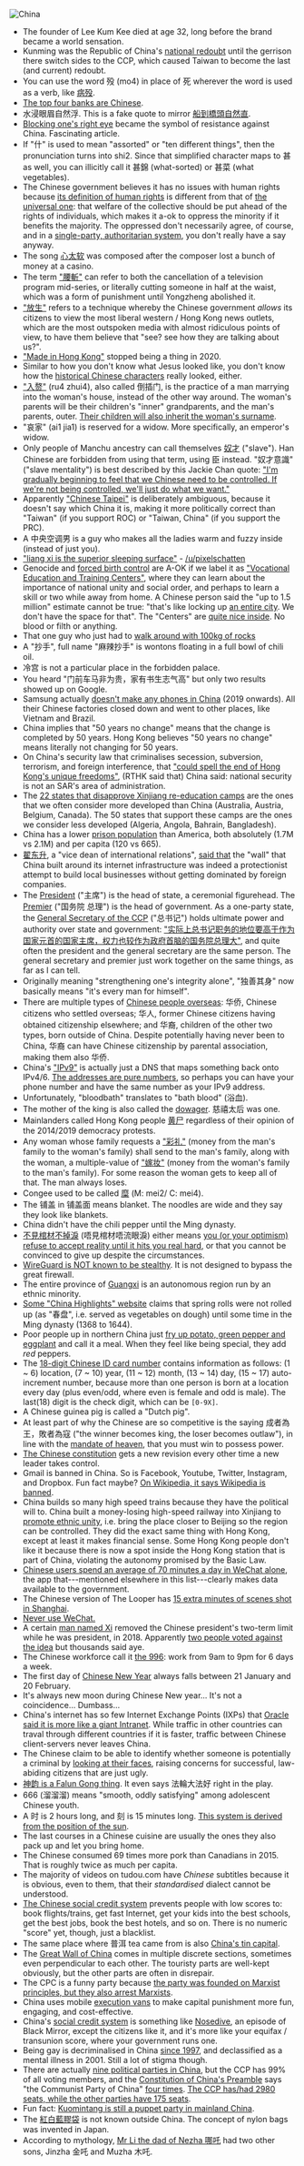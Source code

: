 ![China](https://i.imgur.com/eBrhm2h.jpg)

- The founder of Lee Kum Kee died at age 32, long before the brand became a world sensation.
- Kunming was the Republic of China's [national redoubt](https://en.wikipedia.org/wiki/National_redoubt) until the gerrison there switch sides to the CCP, which caused Taiwan to become the last (and current) redoubt.
- You can use the word 殁 (mo4) in place of 死 wherever the word is used as a verb, like [病殁](https://baike.baidu.com/item/%E7%97%85%E6%AE%81).
- [The top four banks are Chinese](https://en.wikipedia.org/wiki/List_of_largest_banks).
- 水浸眼眉自然浮. This is a fake quote to mirror [船到橋頭自然直](https://zh.m.wiktionary.org/zh-hans/%E8%BB%8A%E5%88%B0%E5%B1%B1%E5%89%8D%E5%BF%85%E6%9C%89%E8%B7%AF%EF%BC%8C%E8%88%B9%E5%88%B0%E6%A9%8B%E9%A0%AD%E8%87%AA%E7%84%B6%E7%9B%B4).
- [Blocking one's right eye](https://unintendedconsequenc.es/the-owls-right-eye/) became the symbol of resistance against China. Fascinating article.
- If "什" is used to mean "assorted" or "ten different things", then the pronunciation turns into shi2. Since that simplified character maps to 甚 as well, you can illicitly call it 甚錦 (what-sorted) or 甚菜 (what vegetables).
- The Chinese government believes it has no issues with human rights because [its definition of human rights](https://en.wikipedia.org/wiki/Human_rights_in_China#Position_of_the_government) is different from that of [the universal one](https://en.wikipedia.org/wiki/Universal_Declaration_of_Human_Rights): that welfare of the collective should be put ahead of the rights of individuals, which makes it a-ok to oppress the minority if it benefits the majority. The oppressed don't necessarily agree, of course, and in a [single-party, authoritarian system](https://www.youtube.com/watch?v=k7dTDjRnBqU), you don't really have a say anyway.
- The song [心太软](https://baike.baidu.com/item/%E5%BF%83%E5%A4%AA%E8%BD%AF/30530) was composed after the composer lost a bunch of money at a casino.
- The term ["腰斬"](https://en.wikipedia.org/wiki/Waist_chop) can refer to both the cancellation of a television program mid-series, or literally cutting someone in half at the waist, which was a form of punishment until Yongzheng abolished it.
- ["放生"](https://youtube.com/watch?v=oZWcDu940eI) refers to a technique whereby the Chinese government *allows* its citizens to view the most liberal western / Hong Kong news outlets, which are the most outspoken media with almost ridiculous points of view, to have them believe that "see? see how they are talking about us?".
- ["Made in Hong Kong"](https://www.bbc.com/zhongwen/trad/chinese-news-54097386) stopped being a thing in 2020.
- Similar to how you don't know what Jesus looked like, you don't know how the [historical Chinese characters](https://en.wikipedia.org/wiki/Guan_Yu) really looked, either.
- ["入赘"](https://baike.baidu.com/item/%E5%85%A5%E8%B5%98%E5%A9%9A%E5%A7%BB/1856700?fromtitle=%E5%85%A5%E8%B5%98&fromid=572296) (ru4 zhui4), also called 倒插门, is the practice of a man marrying into the woman's house, instead of the other way around. The woman's parents will be their children's "inner" grandparents, and the man's parents, outer. [Their children will also inherit the woman's surname](https://www.zhihu.com/question/280069174).
- "哀家" (ai1 jia1) is reserved for a widow. More specifically, an emperor's widow.
- Only people of Manchu ancestry can call themselves [奴才](https://en.wikipedia.org/wiki/Nucai) ("slave"). Han Chinese are forbidden from using that term, using 臣 instead. "奴才意識" ("slave mentality") is best described by this Jackie Chan quote: ["I'm gradually beginning to feel that we Chinese need to be controlled. If we're not being controlled, we'll just do what we want."](https://www.youtube.com/watch?v=fM_oejSD0sY)
- Apparently ["Chinese Taipei"](https://en.wikipedia.org/wiki/Chinese_Taipei) is deliberately ambiguous, because it doesn't say which China it is, making it more politically correct than "Taiwan" (if you support ROC) or "Taiwan, China" (if you support the PRC).
- A 中央空调男 is a guy who makes all the ladies warm and fuzzy inside (instead of just you).
- ["liang xi is the superior sleeping surface"](https://i.imgur.com/AtmqngP.png) - [/u/pixelschatten](https://old.reddit.com/r/China/comments/645f7f/chinese_hard_beds_in_america/dfzr09r/)
- Genocide and [forced birth control](https://apnews.com/269b3de1af34e17c1941a514f78d764c?utm_campaign=SocialFlow&utm_source=Twitter&utm_medium=AP) are A-OK if we label it as ["Vocational Education and Training Centers"](https://en.wikipedia.org/wiki/Xinjiang_re-education_camps), where they can learn about the importance of national unity and social order, and perhaps to learn a skill or two while away from home. A Chinese person said the "up to 1.5 million" estimate cannot be true: "that's like locking up [an entire city](https://en.wikipedia.org/wiki/Wuhan). We don't have the space for that". The "Centers" are [quite nice inside](https://www.theguardian.com/world/2020/aug/05/secret-footage-uighur-detention-merdan-ghappar-chinese-prison-xinjiang). No blood or filth or anything.
- That one guy who just had to [walk around with 100kg of rocks](http://www.chinanews.com/sh/2020/08-05/9257144.shtml)
- A "抄手", full name "麻辣抄手" is wontons floating in a full bowl of chili oil.
- 冷宫 is not a particular place in the forbidden palace.
- You heard "门前车马非为贵，家有书生志气高" but only two results showed up on Google.
- Samsung actually [doesn't make any phones in China](https://www.sammobile.com/where-are-samsung-phones-made) (2019 onwards). All their Chinese factories closed down and went to other places, like Vietnam and Brazil.
- China implies that "50 years no change" means that the change is completed by 50 years. Hong Kong believes "50 years no change" means literally not changing for 50 years.
- On China's security law that criminalises secession, subversion, terrorism, and foreign interference, that ["could spell the end of Hong Kong's unique freedoms"](https://www.bbc.com/news/world-asia-china-52765838), (RTHK said that) China said: national security is not an SAR's area of administration.
- The [22 states that disapprove Xinjiang re-education camps](https://en.wikipedia.org/wiki/Xinjiang_re-education_camps#International_reactions) are the ones that we often consider more developed than China (Australia, Austria, Belgium, Canada). The 50 states that support these camps are the ones we consider less developed (Algeria, Angola, Bahrain, Bangladesh).
- China has a lower [prison population](https://en.wikipedia.org/wiki/List_of_countries_by_incarceration_rate) than America, both absolutely (1.7M vs 2.1M) and per capita (120 vs 665).
- [翟东升](https://baike.baidu.com/item/%E7%BF%9F%E4%B8%9C%E5%8D%87/3523774), a "vice dean of international relations", [said that](https://www.youtube.com/watch?v=-Bt63j3CNec) the "wall" that China built around its internet infrastructure was indeed a protectionist attempt to build local businesses without getting dominated by foreign companies.
- The [President](https://en.wikipedia.org/wiki/President_of_the_People%27s_Republic_of_China) ("主席") is the head of state, a ceremonial figurehead. The [Premier](https://en.wikipedia.org/wiki/Premier_of_the_People%27s_Republic_of_China) ("国务院 总理") is the head of government. As a one-party state, the [General Secretary of the CCP](https://en.wikipedia.org/wiki/General_Secretary_of_the_Communist_Party_of_China) ("总书记") holds ultimate power and authority over state and government: ["实际上总书记职务的地位要高于作为国家元首的国家主席，权力也较作为政府首脑的国务院总理大"](https://zh.wikipedia.org/wiki/%E4%B8%AD%E5%9B%BD%E5%85%B1%E4%BA%A7%E5%85%9A%E4%B8%AD%E5%A4%AE%E5%A7%94%E5%91%98%E4%BC%9A%E6%80%BB%E4%B9%A6%E8%AE%B0), and quite often the president and the general secretary are the same person. The general secretary and premier just work together on the same things, as far as I can tell.
- Originally meaning "strengthening one's integrity alone", "独善其身" now basically means "it's every man for himself".
- There are multiple types of [Chinese people overseas](https://zh.wikipedia.org/wiki/%E6%B5%B7%E5%A4%96%E8%8F%AF%E4%BA%BA): 华侨, Chinese citizens who settled overseas; 华人, former Chinese citizens having obtained citizenship elsewhere; and 华裔, children of the other two types, born outside of China. Despite potentially having never been to China, 华裔 can have Chinese citizenship by parental association, making them also 华侨.
- China's ["IPv9"](http://www.circleid.com/posts/explaining_chinas_ipv9/) is actually just a DNS that maps something back onto IPv4/6. [The addresses are pure numbers](https://wiki.mbalib.com/wiki/%E6%95%B0%E5%AD%97%E5%9F%9F%E5%90%8D), so perhaps you can have your phone number and have the same number as your IPv9 address.
- Unfortunately, "bloodbath" translates to "bath blood" (浴血).
- The mother of the king is also called the [dowager](https://en.wikipedia.org/wiki/Empress_dowager). 慈禧太后 was one.
- Mainlanders called Hong Kong people [黄尸](https://jikipedia.com/definition/130025421) regardless of their opinion of the 2014/2019 democracy protests.
- Any woman whose family requests a ["彩礼"](https://baike.baidu.com/item/%E5%BD%A9%E7%A4%BC/81908) (money from the man's family to the woman's family) shall send to the man's family, along with the woman, a multiple-value of ["嫁妆"](https://baike.baidu.com/item/%E5%AB%81%E5%A6%86/4594) (money from the woman's family to the man's family). For some reason the woman gets to keep all of that. The man always loses.
- Congee used to be called [糜](http://www.cantonese.sheik.co.uk/dictionary/characters/8045/) (M: mei2/ C: mei4).
- The 铺盖 in 铺盖面 means blanket. The noodles are wide and they say they look like blankets.
- China didn't have the chili pepper until the Ming dynasty.
- [不見棺材不掉淚](https://en.wiktionary.org/wiki/%E4%B8%8D%E8%A6%8B%E6%A3%BA%E6%9D%90%E4%B8%8D%E6%8E%89%E6%B7%9A) (唔見棺材唔流眼淚) either means [you (or your optimism) refuse to accept reality until it hits you real hard](https://news.rthk.hk/rthk/ch/component/k2/1518681-20200403.htm), or that you cannot be convinced to give up despite the circumstances.
- [WireGuard is NOT known to be stealthy](https://www.reddit.com/r/Android/comments/f67mb9/firefox_releases_android_app_for_its_vpn_service/fi3fk0a/). It is not designed to bypass the great firewall.
- The entire province of [Guangxi](https://en.wikipedia.org/wiki/Guangxi) is an autonomous region run by an ethnic minority.
- [Some "China Highlights" website](https://www.chinahighlights.com/travelguide/chinese-food/spring-rolls.htm) claims that spring rolls were not rolled up (as "春盘", i.e. served as vegetables on dough) until some time in the Ming dynasty (1368 to 1644).
- Poor people up in northern China just [fry up potato, green pepper and eggplant](https://baike.baidu.com/item/%E5%9C%B0%E4%B8%89%E9%B2%9C/32207) and call it a meal. When they feel like being special, they add *red* peppers.
- The [18-digit Chinese ID card number](https://www.youtube.com/watch?v=zsCuJapNoZM) contains information as follows: (1 ~ 6) location, (7 ~ 10) year, (11 ~ 12) month, (13 ~ 14) day, (15 ~ 17) auto-increment number, because more than one person is born at a location every day (plus even/odd, where even is female and odd is male). The last(18) digit is the check digit, which can be `[0-9X]`.
- A Chinese guinea pig is called a "Dutch pig".
- At least part of why the Chinese are so competitive is the saying 成者為王，敗者為寇 ("the winner becomes king, the loser becomes outlaw"), in line with the [mandate of heaven](https://en.wikipedia.org/wiki/Mandate_of_Heaven), that you must win to possess power.
- [The Chinese constitution](https://en.wikipedia.org/wiki/Constitution_of_the_People%27s_Republic_of_China#1982_Constitution) gets a new revision every other time a new leader takes control.
- Gmail is banned in China. So is Facebook, Youtube, Twitter, Instagram, and Dropbox. Fun fact maybe? [On Wikipedia, it says Wikipedia is banned](https://en.wikipedia.org/wiki/Websites_blocked_in_mainland_China).
- China builds so many high speed trains because they have the political will to. China built a money-losing high-speed railway into Xinjiang to [promote ethnic unity](https://www.youtube.com/watch?v=0JDoll8OEFE), i.e. bring the place closer to Beijing so the region can be controlled. They did the exact same thing with Hong Kong, except at least it makes financial sense. Some Hong Kong people don't like it because there is now a spot inside the Hong Kong station that is part of China, violating the autonomy promised by the Basic Law.
- [Chinese users spend an average of 70 minutes a day in WeChat alone](https://www.dragonsocial.net/blog/social-media-in-china/), the app that---mentioned elsewhere in this list---clearly makes data available to the government.
- The Chinese version of The Looper has [15 extra minutes of scenes shot in Shanghai](https://www.youtube.com/watch?v=8R-FQTY4KJk).
- [Never use WeChat.](http://www.moneycontrol.com/news/business/companies/wechat-confirms-that-it-makes-all-private-user-data-available-to-the-chinese-government-2391847.html)
- A certain [man named Xi](https://en.wikipedia.org/wiki/Xi_Jinping) removed the Chinese president's two-term limit while he was president, in 2018. Apparently [two people voted against the idea](https://www.bbc.com/news/world-asia-china-43361276) but thousands said aye.
- The Chinese workforce call it [the 996](http://www.bbc.com/capital/story/20180508-young-chinese-are-sick-of-working-overtime): work from 9am to 9pm for 6 days a week.
- The first day of [Chinese New Year](https://en.wikipedia.org/wiki/Chinese_New_Year) always falls between 21 January and 20 February.
- It's always new moon during Chinese New year... It's not a coincidence... Dumbass...
- China's internet has so few Internet Exchange Points (IXPs) that [Oracle said it is more like a giant Intranet](https://www.zdnet.com/article/oracle-chinas-internet-is-designed-more-like-an-intranet/). While traffic in other countries can traval through different countries if it is faster, traffic between Chinese client-servers never leaves China.
- The Chinese claim to be able to identify whether someone is potentially a criminal by [looking at their faces](https://www.technologyreview.com/s/602955/neural-network-learns-to-identify-criminals-by-their-faces/), raising concerns for successful, law-abiding citizens that are just ugly.
- [神韵 is a Falun Gong thing](https://www.scpr.org/news/2018/04/27/82543/shen-yun-chinese-falun-gong/). It even says 法輪大法好 right in the play.
- 666 (溜溜溜) means "smooth, oddly satisfying" among adolescent Chinese youth.
- A 时 is 2 hours long, and 刻 is 15 minutes long. [This system is derived from the position of the sun](https://en.wikipedia.org/wiki/Traditional_Chinese_timekeeping).
- The last courses in a Chinese cuisine are usually the ones they also pack up and let you bring home.
- The Chinese consumed 69 times more pork than Canadians in 2015. That is roughly twice as much per capita.
- The majority of videos on tudou.com have _Chinese_ subtitles because it is obvious, even to them, that their _standardised_ dialect cannot be understood.
- [The Chinese social credit system](https://www.businessinsider.com/china-social-credit-system-punishments-and-rewards-explained-2018-4) prevents people with low scores to: book flights/trains, get fast Internet, get your kids into the best schools, get the best jobs, book the best hotels, and so on. There is no numeric "score" yet, though, just a blacklist.
- The same place where 普洱 tea came from is also [China's tin capital](https://en.wikipedia.org/wiki/Gejiu).
- The [Great Wall of China](https://en.wikipedia.org/wiki/Great_Wall_of_China) comes in multiple discrete sections, sometimes even perpendicular to each other. The touristy parts are well-kept obviously, but the other parts are often in disrepair.
- The CPC is a funny party because [the party was founded on Marxist principles, but they also arrest Marxists](https://www.npr.org/2018/11/21/669509554/in-china-the-communist-partys-latest-unlikely-target-young-marxists).
- China uses mobile [execution vans](https://en.wikipedia.org/wiki/Execution_van) to make capital punishment more fun, engaging, and cost-effective.
- China's [social credit system](https://en.wikipedia.org/wiki/Social_Credit_System) is something like [Nosedive](https://en.wikipedia.org/wiki/Nosedive#Comparisons_to_Social_Credit_System), an episode of Black Mirror, except the citizens like it, and it's more like your equifax / transunion score, where your government runs one.
- Being gay is decriminalised in China [since 1997](https://en.wikipedia.org/wiki/LGBT_rights_in_China), and declassified as a mental illness in 2001. Still a lot of stigma though.
- There are actually [nine political parties in China](https://en.wikipedia.org/wiki/List_of_political_parties_in_China), but the CCP has 99% of all voting members, and the [Constitution of China's Preamble](https://en.wikipedia.org/wiki/Constitution_of_the_People%27s_Republic_of_China) says "the Communist Party of China" [four times](http://en.people.cn/constitution/constitution.html). [The CCP has/had 2980 seats, while the other parties have 175 seats](https://en.wikipedia.org/wiki/13th_National_People%27s_Congress).
- Fun fact: [Kuomintang is still a puppet party in mainland China](https://en.wikipedia.org/wiki/Revolutionary_Committee_of_the_Chinese_Kuomintang).
- The [紅白藍膠袋](https://en.wikipedia.org/wiki/Red-white-blue_bag) is not known outside China. The concept of nylon bags was invented in Japan.
- According to mythology, [Mr Li the dad of Nezha 哪吒](https://en.wikipedia.org/wiki/Li_Jing_%28deity%29) had two other sons, Jinzha 金吒 and Muzha 木吒.
